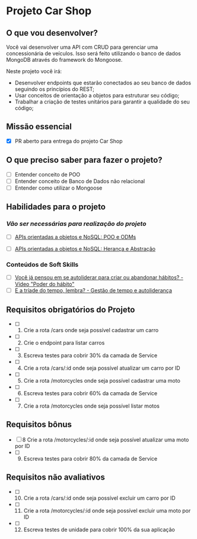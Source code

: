 # Projeto Car Shop

## O que vou desenvolver?

Você vai desenvolver uma API com CRUD para gerenciar uma concessionária de veículos. Isso será feito utilizando o banco de dados MongoDB através do framework do Mongoose.

Neste projeto você irá:

- Desenvolver endpoints que estarão conectados ao seu banco de dados seguindo os princípios do REST;
- Usar conceitos de orientação a objetos para estruturar seu código;
- Trabalhar a criação de testes unitários para garantir a qualidade do seu código;

## Missão essencial

- [X] PR aberto para entrega do projeto Car Shop

## O que preciso saber para fazer o projeto?

- [ ] Entender conceito de POO
- [ ] Entender conceito de Banco de Dados não relacional
- [ ] Entender como utilizar o Mongoose

## Habilidades para o projeto

### _Vão ser necessárias para realização do projeto_

- [ ] [APIs orientadas a objetos e NoSQL: POO e ODMs](https://app.betrybe.com/learn/course/5e938f69-6e32-43b3-9685-c936530fd326/module/94d0e996-1827-4fbc-bc24-c99fb592925b/section/31fdf796-fb5a-4a3f-b1d5-4eadd0ab0147/day/fa158180-d0d0-40d7-83bf-ff7c0c983b10/lesson/453cd880-37f1-4e84-9d69-e31738083558)

- [ ] [APIs orientadas a objetos e NoSQL: Herança e Abstração](https://app.betrybe.com/learn/course/5e938f69-6e32-43b3-9685-c936530fd326/module/94d0e996-1827-4fbc-bc24-c99fb592925b/section/31fdf796-fb5a-4a3f-b1d5-4eadd0ab0147/day/d87d8c3f-23f2-429b-b571-265103e6418d/lesson/0ec9c610-f806-4ae2-9104-a982edbf632b)

### Conteúdos de Soft Skills

- [ ] [Você já pensou em se autoliderar para criar ou abandonar hábitos? - Vídeo "Poder do hábito"](https://www.youtube.com/watch?v=9BtrLf6PfYY)
- [ ] [E a tríade do tempo, lembra? - Gestão de tempo e autoliderança](https://app.betrybe.com/learn/course/5e938f69-6e32-43b3-9685-c936530fd326/module/2e0692c9-e226-4e95-860a-b4cad80e3c3c/section/13db8d8e-2dcb-44f1-badf-6616dabbef59/day/e85945dd-855e-47a5-839f-b51cc3fce70e/lesson/f34b3270-2341-48b0-b282-3611457aa0d6)

## Requisitos obrigatórios do Projeto

- [ ] 1. Crie a rota /cars onde seja possível cadastrar um carro
- [ ] 2. Crie o endpoint para listar carros
- [ ] 3. Escreva testes para cobrir 30% da camada de Service
- [ ] 4. Crie a rota /cars/:id onde seja possível atualizar um carro por ID
- [ ] 5. Crie a rota /motorcycles onde seja possível cadastrar uma moto
- [ ] 6. Escreva testes para cobrir 60% da camada de Service
- [ ] 7. Crie a rota /motorcycles onde seja possível listar motos

## Requisitos bônus

- [ ] 8 Crie a rota /motorcycles/:id onde seja possível atualizar uma moto por ID
- [ ] 9. Escreva testes para cobrir 80% da camada de Service

## Requisitos não avaliativos

- [ ] 10. Crie a rota /cars/:id onde seja possível excluir um carro por ID
- [ ] 11. Crie a rota /motorcycles/:id onde seja possível excluir uma moto por ID
- [ ] 12. Escreva testes de unidade para cobrir 100% da sua aplicação
